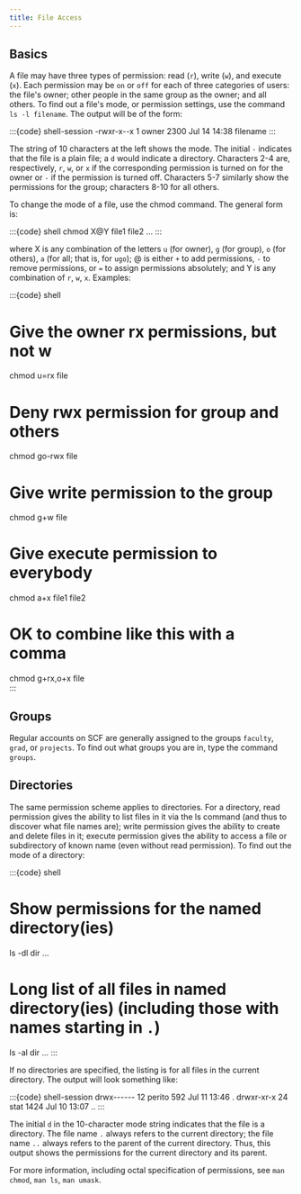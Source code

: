 ```yaml
---
title: File Access
---
```


## Basics

A file may have three types of permission: read (`r`), write (`w`), and
execute (`x`). Each permission may be `on` or `off` for each of three
categories of users: the file's owner; other people in the same group as
the owner; and all others. To find out a file's mode, or permission
settings, use the command `ls -l filename`. The output will be of the
form:

:::{code} shell-session
-rwxr-x--x 1 owner      2300 Jul 14 14:38 filename
:::

The string of 10 characters at the left shows the mode. The initial `-`
indicates that the file is a plain file; a `d` would indicate a
directory. Characters 2-4 are, respectively, `r`, `w`, or `x` if the
corresponding permission is turned on for the owner or `-` if the
permission is turned off. Characters 5-7 similarly show the permissions
for the group; characters 8-10 for all others.

To change the mode of a file, use the chmod command. The general form
is:

:::{code} shell
chmod X@Y file1 file2 ...
:::

where X is any combination of the letters `u` (for owner), `g` (for
group), `o` (for others), `a` (for all; that is, for `ugo`); @ is either
`+` to add permissions, `-` to remove permissions, or `=` to assign
permissions absolutely; and Y is any combination of `r`, `w`, `x`.
Examples:

:::{code} shell
# Give the owner rx permissions, but not w 
chmod u=rx file
 
# Deny rwx permission for group and others 
chmod go-rwx file       

# Give write permission to the group
chmod g+w file

# Give execute permission to everybody
chmod a+x file1 file2

# OK to combine like this with a comma
chmod g+rx,o+x file     
:::

## Groups

Regular accounts on SCF are generally assigned to the groups `faculty`,
`grad`, or `projects`. To find out what groups you are in, type the
command `groups`.

## Directories

The same permission scheme applies to directories. For a directory, read
permission gives the ability to list files in it via the ls command (and
thus to discover what file names are); write permission gives the
ability to create and delete files in it; execute permission gives the
ability to access a file or subdirectory of known name (even without
read permission). To find out the mode of a directory:

:::{code} shell
# Show permissions for the named directory(ies)
ls -dl dir ...

# Long list of all files in named directory(ies) (including those with names starting in `.`)
ls -al dir ...
:::

If no directories are specified, the listing is for all files in the
current directory. The output will look something like:

:::{code} shell-session
drwx------  12  perito      592 Jul 11 13:46 .
drwxr-xr-x  24  stat       1424 Jul 10 13:07 ..
:::

The initial `d` in the 10-character mode string indicates that the file
is a directory. The file name `.` always refers to the current
directory; the file name `..` always refers to the parent of the current
directory. Thus, this output shows the permissions for the current
directory and its parent.

For more information, including octal specification of permissions, see
`man chmod`, `man ls`, `man umask`.
